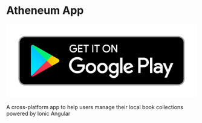 # Atheneum App

[![Play Store](https://github.com/bolorundurowb/atheneum-app/raw/master/google-play-badge.png)](https://play.google.com/store/apps/details?id=com.bolorundurowb.atheneum)

A cross-platform app to help users manage their local book collections powered by Ionic Angular
